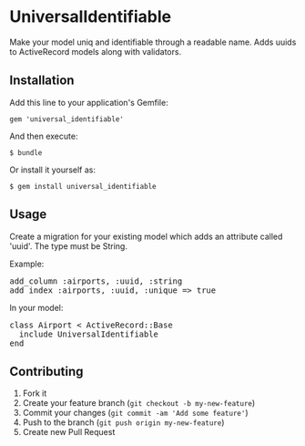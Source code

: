 # UniversalIdentifiable

Make your model uniq and identifiable through a readable name.
Adds uuids to ActiveRecord models along with validators.

## Installation

Add this line to your application's Gemfile:

    gem 'universal_identifiable'

And then execute:

    $ bundle

Or install it yourself as:

    $ gem install universal_identifiable

## Usage

Create a migration for your existing model which adds an attribute called 'uuid'. The type must be String.

Example:
<pre>
add_column :airports, :uuid, :string
add_index :airports, :uuid, :unique => true
</pre>

In your model:

<pre>
class Airport < ActiveRecord::Base
  include UniversalIdentifiable
end
</pre>

## Contributing

1. Fork it
2. Create your feature branch (`git checkout -b my-new-feature`)
3. Commit your changes (`git commit -am 'Add some feature'`)
4. Push to the branch (`git push origin my-new-feature`)
5. Create new Pull Request
